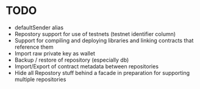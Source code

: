 # TODO

* defaultSender alias
* Repostory support for use of testnets (testnet identifier column)
* Support for compiling and deploying libraries and linking contracts that reference them
* Import raw private key as wallet
* Backup / restore of repository (especially db)
* Import/Export of contract metadata between repositories
* Hide all Repostory stuff behind a facade in preparation for supporting multiple repositories

